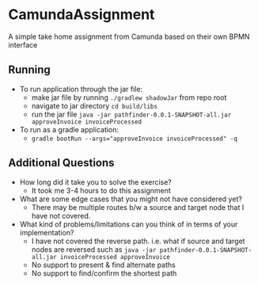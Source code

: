 # CamundaAssignment
A simple take home assignment from Camunda based on their own BPMN interface


## Running
- To run application through the jar file:
  - make jar file by running  `./gradlew shadowJar` from repo root
  - navigate to jar directory `cd build/libs`
  - run the jar file `java -jar pathfinder-0.0.1-SNAPSHOT-all.jar approveInvoice invoiceProcessed` 
- To run as a gradle application:
  - `gradle bootRun --args="approveInvoice invoiceProcessed" -q`

## Additional Questions

 - How long did it take you to solve the exercise?
   - It took me 3-4 hours to do this assignment
  - What are some edge cases that you might not have considered yet?
    - There may be multiple routes b/w a source and target node that I have not covered.
  - What kind of problems/limitations can you think of in terms of your implementation?
    -  I have not covered the reverse path. i.e. what if source and target nodes are reversed such as `java -jar pathfinder-0.0.1-SNAPSHOT-all.jar invoiceProcessed approveInvoice`
    - No support to present & find alternate paths
    - No support to find/confirm the shortest path 

